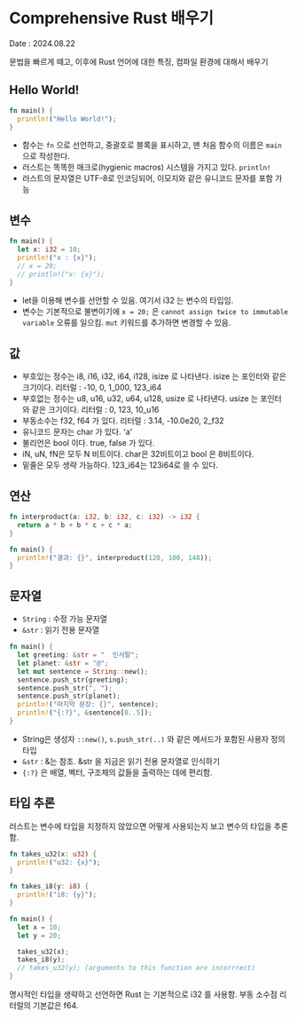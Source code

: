 # Comprehensive Rust 배우기
Date : 2024.08.22

문법을 빠르게 떼고, 이후에 Rust 언어에 대한 특징, 컴파일 환경에 대해서 배우기

## Hello World!
```rust
fn main() {
  println!("Hello World!");
}
```
- 함수는 `fn` 으로 선언하고, 중괄호로 블록을 표시하고, 맨 처음 함수의 이름은 `main`으로 작성한다.
- 러스트는 똑똑한 매크로(hygienic macros) 시스템을 가지고 있다. `println!`
- 러스트의 문자열은 UTF-8로 인코딩되어, 이모지와 같은 유니코드 문자를 포함 가능

## 변수
```rust
fn main() {
  let x: i32 = 10;
  println!("x : {x}");
  // x = 20;
  // println!("x: {x}");
}
```

- let을 이용해 변수를 선언할 수 있음. 여기서 i32 는 변수의 타입임.
- 변수는 기본적으로 불변이기에 `x = 20;` 은 `cannot assign twice to immutable variable` 오류를 일으킴. `mut` 키워드를 추가하면 변경할 수 있음.

## 값
- 부호있는 정수는 i8, i16, i32, i64, i128, isize 로 나타낸다. isize 는 포인터와 같은 크기이다. 리터럴 : -10, 0, 1_000, 123_i64
- 부호없는 정수는 u8, u16, u32, u64, u128, usize 로 나타낸다. usize 는 포인터와 같은 크기이다. 리터럴 : 0, 123, 10_u16
- 부동소수는 f32, f64 가 있다. 리터럴 : 3.14, -10.0e20, 2_f32
- 유니코드 문자는 char 가 있다. 'a'
- 불리언은 bool 이다. true, false 가 있다.
- iN, uN, fN은 모두 N 비트이다. char은 32비트이고 bool 은 8비트이다.
- 밑줄은 모두 생략 가능하다. 123_i64는 123i64로 쓸 수 있다.

## 연산
```rust
fn interproduct(a: i32, b: i32, c: i32) -> i32 {
  return a * b + b * c + c * a;
}

fn main() {
  println!("결과: {}", interproduct(120, 100, 148));
}
```

## 문자열
- `String` : 수정 가능 문자열
- `&str` : 읽기 전용 문자열

```rust
fn main() {
  let greeting: &str = "  인사말";
  let planet: &str = "@";
  let mut sentence = String::new();
  sentence.push_str(greeting);
  sentence.push_str(", ");
  sentence.push_str(planet);
  println!("마지막 문장: {}", sentence);
  println!("{:?}", &sentence[0..5]);
}
```
- String은 생성자 `::new()`, `s.push_str(..)` 와 같은 메서드가 포함된 사용자 정의 타입
- `&str` : &는 참조. &str 을 지금은 읽기 전용 문자열로 인식하기
- `{:?}` 은 배열, 벡터, 구조체의 값들을 출력하는 데에 편리함.

## 타입 추론
러스트는 변수에 타입을 지정하지 않았으면 어떻게 사용되는지 보고 변수의 타입을 추론함. 
```rust
fn takes_u32(x: u32) {
  println!("u32: {x}");
}

fn takes_i8(y: i8) {
  println!("i8: {y}");
}

fn main() {
  let x = 10; 
  let y = 20;

  takes_u32(x);
  takes_i8(y);
  // takes_u32(y); (arguments to this function are incorrrect)
}
```

명시적인 타입을 생략하고 선언하면 Rust 는 기본적으로 i32 를 사용함. 부동 소수점 리터럴의 기본값은 f64.
